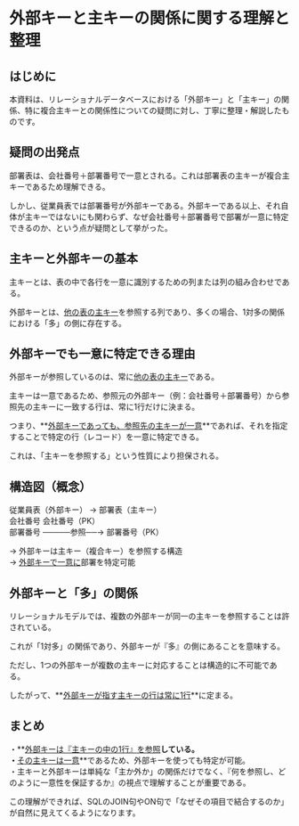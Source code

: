 # 外部キーと主キーの関係に関する理解と整理

## はじめに

本資料は、リレーショナルデータベースにおける「外部キー」と「主キー」の関係、特に複合主キーとの関係性についての疑問に対し、丁寧に整理・解説したものです。

## 疑問の出発点

部署表は、会社番号＋部署番号で一意とされる。これは部署表の主キーが複合主キーであるため理解できる。

しかし、従業員表では部署番号が外部キーである。外部キーである以上、それ自体が主キーではないにも関わらず、なぜ会社番号＋部署番号で部署が一意に特定できるのか、という点が疑問として挙がった。

## 主キーと外部キーの基本

主キーとは、表の中で各行を一意に識別するための列または列の組み合わせである。

外部キーとは、<u>他の表の主キー</u>を参照する列であり、多くの場合、1対多の関係における「多」の側に存在する。

## 外部キーでも一意に特定できる理由

外部キーが参照しているのは、常に<u>他の表の主キー</u>である。

主キーは一意であるため、参照元の外部キー（例：会社番号＋部署番号）から参照先の主キーに一致する行は、常に1行だけに決まる。

つまり、**<u>外部キーであっても、参照先の主キーが一意</u>**であれば、それを指定することで特定の行（レコード）を一意に特定できる。

これは、「主キーを参照する」という性質により担保される。

## 構造図（概念）

従業員表（外部キー） → 部署表（主キー）  
会社番号 会社番号（PK）  
部署番号 ─────参照──→ 部署番号（PK）  
  
→ 外部キーは主キー（複合キー）を参照する構造  
→ <u>外部キーで一意に</u>部署を特定可能

## 外部キーと「多」の関係

リレーショナルモデルでは、複数の外部キーが同一の主キーを参照することは許されている。

これが「1対多」の関係であり、外部キーが『多』の側にあることを意味する。

ただし、1つの外部キーが複数の主キーに対応することは構造的に不可能である。

したがって、**<u>外部キーが指す主キーの行は常に1行</u>**に定まる。

## まとめ

・**<u>外部キーは『主キーの中の1行』を参照</u>**している。  
・**<u>その主キーは一意</u>**であるため、外部キーを使っても特定が可能。  
・主キーと外部キーは単純な「主か外か」の関係だけでなく、『何を参照し、どのように一意性を保証するか』の視点で理解することが重要である。  
  
この理解ができれば、SQLのJOIN句やON句で「なぜその項目で結合するのか」が自然に見えてくるようになります。
